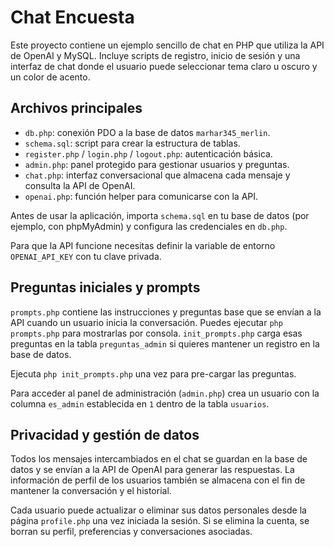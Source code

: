 # Chat Encuesta

Este proyecto contiene un ejemplo sencillo de chat en PHP que utiliza la API de OpenAI y MySQL. Incluye scripts de registro, inicio de sesión y una interfaz de chat donde el usuario puede seleccionar tema claro u oscuro y un color de acento.

## Archivos principales
- `db.php`: conexión PDO a la base de datos `marhar345_merlin`.
- `schema.sql`: script para crear la estructura de tablas.
- `register.php` / `login.php` / `logout.php`: autenticación básica.
- `admin.php`: panel protegido para gestionar usuarios y preguntas.
- `chat.php`: interfaz conversacional que almacena cada mensaje y consulta la API de OpenAI.
- `openai.php`: función helper para comunicarse con la API.

Antes de usar la aplicación, importa `schema.sql` en tu base de datos (por ejemplo, con phpMyAdmin) y configura las credenciales en `db.php`.

Para que la API funcione necesitas definir la variable de entorno `OPENAI_API_KEY` con tu clave privada.

## Preguntas iniciales y prompts
`prompts.php` contiene las instrucciones y preguntas base que se envían a la API cuando un usuario inicia la conversación. Puedes ejecutar `php prompts.php` para mostrarlas por consola.
`init_prompts.php` carga esas preguntas en la tabla `preguntas_admin` si quieres mantener un registro en la base de datos.

Ejecuta `php init_prompts.php` una vez para pre-cargar las preguntas.

Para acceder al panel de administración (`admin.php`) crea un usuario con la
columna `es_admin` establecida en `1` dentro de la tabla `usuarios`.

## Privacidad y gestión de datos

Todos los mensajes intercambiados en el chat se guardan en la base de datos y se
envían a la API de OpenAI para generar las respuestas. La información de perfil
de los usuarios también se almacena con el fin de mantener la conversación y el
historial.

Cada usuario puede actualizar o eliminar sus datos personales desde la página
`profile.php` una vez iniciada la sesión. Si se elimina la cuenta, se borran su
perfil, preferencias y conversaciones asociadas.
